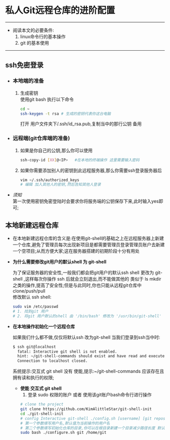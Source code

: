 # 私人Git远程仓库的进阶配置
****
  - 阅读本文的必要条件:  
    1. linux命令行的基本操作
    2. git 的基本使用
**** 

 ## ssh免密登录  
  - ### 本地端的准备
    1. 生成密钥  
        使用git bash 执行以下命令
        ```bash
        cd ~
        ssh-keygen -t rsa # 生成的密钥代表你这台电脑
        ```
        打开 用户文件夹下/.ssh/id_rsa.pub,复制当中的那行公钥 备用          

  - ### 远程端(git仓库端的准备)
    1. 如果是你自己的公钥,那么你可以使用
        ```bash
        ssh-copy-id [XX]@<IP>   #在本地的终端操作 这里需要输入密码
        ```
    2. 如果你需要添加别人的密钥到此远程服务器,那么你需要ssh登录服务器后
        ```bash
        vim ~/.ssh/authorized_keys 
        # 编辑 加入其他人的密钥,然后告知其他人登录
        ```
  - *须知*  
    第一次使用密钥免密登陆时会要求你将服务端的公钥保存下来,此时输入yes即可;  

 ## 本地新建远程仓库
  - 在本地新建远程仓库的含义是:在使用git-shell的基础之上在远程服务器上新建一个仓库,避免了管理员每次出现新项目是都需要管理员登录管理员账户去新建一个空项目;从而方便大家;这在服务器搭建的初期阶段十分有用处  
  
  - **为什么需要修改git用户的默认shell 为 git-shell**  
    
    为了保证服务器的安全性,一般我们都会把git用户的默认ssh shell 更改为 git-shell ,这样每次你操作 ssh 后就会立刻退出,而不能做其他的 类似于 ls mkdir 之类的操作,提高了安全性;但是与此同时,你也只能从远程git仓库中clone/push/pull  
    修改默认 ssh shell:
    ```bash
    sudo vim /etc/passwd 
    # 1. 找到git 用户
    # 2. 将git 用户默认的shell 由 '/bin/bash' 修改为 '/usr/bin/git-shell'
    ```  


  - **在本地操作初始化一个远程仓库**

    如果我们什么都不做,仅仅将默认ssh 改为git-shell 当我们登录到ssh当中时:  
    ```bash
    $ ssh git@localhost
      fatal: Interactive git shell is not enabled.
      hint: ~/git-shell-commands should exist and have read and execute access.
      Connection to localhost closed.
    ``` 
    系统提示:交互式 git shell 没有 使能,提示:~/git-shell-commands 应该存在且拥有读和执行的权限;

    - **使能 交互式 git shell**  
      1. 登录 sudo 权限的账户 或者 使用该git账户bash命令行进行操作  
        ```bash
        # clone the project
        git clone https://github.com/KimAlittleStar/git-shell-init
        cd ./git-shell-init
        # config Interactive git-shell ./config.sh [username] [git repository path]
        # 第一个参数填写用户名,默认值为当前操作的用户名
        # 第二个参数填写初始化仓库的目录,你可以在根目录新建一个目录减少路径长度 默认为/home/[username]/
        sudo bash ./configure.sh git /home/git
        ```  